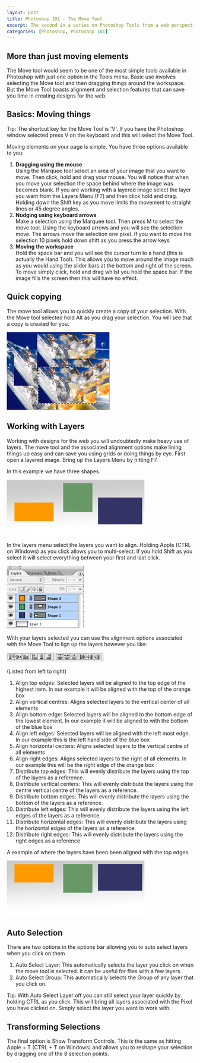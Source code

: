 ```yaml
--- 
layout: post
title: Photoshop 101 - The Move Tool
excerpt: The second in a series on Photoshop Tools from a web perspective. The Move Tool is simple but has some advanced features that can save you serious time.
categories: [Photoshop, Photoshop 101]
---
```

## More than just moving elements

The Move tool would seem to be one of the most simple tools available in Photoshop with just one option in the Tools menu. Basic use involves selecting the Move tool and then dragging things around the workspace. But the Move Tool boasts alignment and selection features that can save you time in creating designs for the web.

## Basics: Moving things

Tip: The shortcut key for the Move Tool is 'V'. If you have the Photoshop window selected press V on the keyboard and this will select the Move Tool.

Moving elements on your page is simple. You have three options available to you:

1.  **Dragging using the mouse**  
    Using the Marquee tool select an area of your image that you want to move. Then click, hold and drag your mouse. You will notice that when you move your selection the space behind where the image was becomes blank. If you are working with a layered image select the layer you want from the Layers Menu (F7) and then click hold and drag. Holding down the Shift key as you move limits the movement to straight lines or 45 degree angles.
2.  **Nudging using keyboard arrows**  
    Make a selection using the Marquee tool. Then press M to select the move tool. Using the keyboard arrows and you will see the selection move. The arrows move the selection one pixel. If you want to move the selection 10 pixels hold down shift as you press the arrow keys
3.  **Moving the workspace**  
    Hold the space bar and you will see the cursor turn to a hand (this is actually the Hand Tool). This allows you to move around the image much as you would using the slider bars at the bottom and right of the screen. To move simply click, hold and drag whilst you hold the space bar. If the image fills the screen then this will have no effect. 
    
## Quick copying

The move tool allows you to quickly create a copy of your selection. With the Move tool selected hold Alt as you drag your selection. You will see that a copy is created for you. 

![Using the Move Tool to Create Quick Copies][1]

## Working with Layers

Working with designs for the web you will undoubtedly make heavy use of layers. The move tool and the associated alignment options make lining things up easy and can save you using grids or doing things by eye. First open a layered image. Bring up the Layers Menu by hitting F7.

In this example we have three shapes.

![Move Tool - Align Top Example][2]

In the layers menu select the layers you want to align. Holding Apple (CTRL on Windows) as you click allows you to multi-select. If you hold Shift as you select it will select everything between your first and last click.

![Move Tool - Selecting Layers][3]

With your layers selected you can use the alignment options associated with the Move Tool to lign up the layers however you like:

![Move Tool Options][4] 

(Listed from left to right)

1.  Align top edges: Selected layers will be aligned to the top edge of the highest item. In our example it will be aligned with the top of the orange box
2.  Align vertical centres: Aligns selected layers to the vertical center of all elements
3.  Align bottom edge: Selected layers will be aligned to the bottom edge of the lowest element. In our example it will be aligned to with the bottom of the blue box
4.  Align left edges: Selected layers will be aligned with the left most edge. In our example this is the left hand side of the blue box
5.  Align horizontal centers: Aligns selected layers to the vertical centre of all elements
6.  Align right edges: Aligns selected layers to the right of all elements. In our example this will be the right edge of the orange box
7.  Distribute top edges: This will evenly distribute the layers using the top of the layers as a reference.
8.  Distribute vertical centers: This will evenly distribute the layers using the centre vertical centre of the layers as a reference.
9.  Distribute bottom edges: This will evenly distribute the layers using the bottom of the layers as a reference.
10. Distribute left edges: This will evenly distribute the layers using the left edges of the layers as a reference.
11. Distribute horizontal edges: This will evenly distribute the layers using the horizontal edges of the layers as a reference.
12. Distribute right edges: This will evenly distribute the layers using the right edges as a reference

A example of where the layers have been been aligned with the top edges

![Move Tool - Images Aligned to the Top][5] 

## Auto Selection

There are two options in the options bar allowing you to auto select layers when you click on them

1.  Auto Select Layer: This automatically selects the layer you click on when the move tool is selected. It can be useful for files with a few layers.
2.  Auto Select Group: This automatically selects the Group of any layer that you click on.

Tip: With Auto Select Layer off you can still select your layer quickly by holding CTRL as you click. This will bring all layers associated with the Pixel you have clicked on. Simply select the layer you want to work with.

## Transforming Selections

The final option is Show Transform Controls. This is the same as hitting Apple + T (CTRL + T on Windows) and allows you to reshape your selection by dragging one of the 8 selection points.

 [1]: /images/articles/move_tool_copy.jpg "Using the Move Tool to Create Quick Copies"
 [2]: /images/articles/align_example.png "Move Tool - Align Top Example"
 [3]: /images/articles/select_layers.png "Move Tool - Selecting Layers"
 [4]: /images/articles/move_tool_options.png "Move Tool Options"
 [5]: /images/articles/align_top.png "Move Tool - Images Aligned to the Top"
